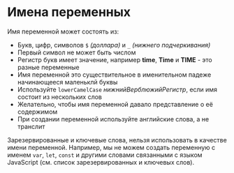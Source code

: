 # Имена переменных

Имя переменной может состоять из:

- Букв, цифр, символов `$` *(доллара)* и `_` *(нижнего подчеркивания)*
- Первый символ не может быть числом
- Регистр букв имеет значение, например **time**, **Time** и **TIME** - это разные переменные
- Имя переменной это существительное в именительном падеже начинающееся маленьклй буквы
- Используйте `lowerCamelCase` *нижнийВерблюжийРегистр*, если имя состоит из нескольких слов
- Желательно, чтобы имя переменной давало представление о её содержимом
- При создании переменной используйте английские слова, а не транслит

Зарезервированные и ключевые слова, нельзя использовать в качестве имени переменной. Например, мы не можем создать переменную с именем `var`, `let`, `const` и другими словами связанными с языком JavaScript (см. список зарезервированных и ключевых слов).
